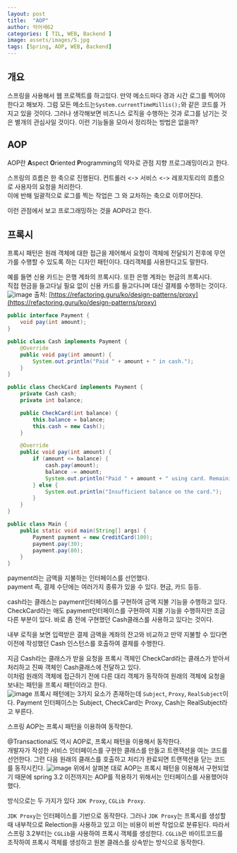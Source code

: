 ```yaml
---
layout: post
title:  "AOP"
author: 악어새62
categories: [ TIL, WEB, Backend ]
image: assets/images/5.jpg
tags: [Spring, AOP, WEB, Backend]
---
```

## 개요

스프링을 사용해서 웹 프로젝트를 하고있다. 만약 메소드마다 경과 시간 로그를 찍어야한다고 해보자. 그럼 모든 메소드는`System.currentTimeMillis();`와 같은 코드를 가지고 있을 것이다. 그러나 생각해보면 비즈니스 로직을 수행하는 것과 로그를 남기는 것은 별개의 관심사일 것이다. 이런 기능들을 모아서 정리하는 방법은 없을까?

## AOP

AOP란 **A**spect **O**riented **P**rogramming의 약자로 관점 지향 프로그래밍이라고 한다.

스프링의 흐름은 한 축으로 진행된다. 컨트롤러 <->  서비스 <-> 레포지토리의 흐름으로 사용자의 요청을 처리한다.  
이에 반해 일괄적으로 로그를 찍는 작업은 그 와 교차하는 축으로 이루어진다.

이런 관점에서 보고 프로그래밍하는 것을 AOP라고 한다.

## 프록시

프록시 패턴은 원래 객체에 대한 접근을 제어해서 요청이 객체에 전달되기 전후에 무언가를 수행할 수 있도록 하는 디자인 패턴이다.
대리객체를 사용한다고도 말한다.

예를 들면 신용 카드는 은행 계좌의 프록시다. 또한 은행 계좌는 현금의 프록시다.  
직접 현금을 들고다닐 필요 없이 신용 카드를 들고다니며 대신 결제를 수행하는 것이다.
![image](https://github.com/user-attachments/assets/16f41000-13e1-49db-8f17-845267eb16e6)
출처: [https://refactoring.guru/ko/design-patterns/proxy](https://refactoring.guru/ko/design-patterns/proxy)

```java
public interface Payment {
    void pay(int amount);
}

public class Cash implements Payment {
    @Override
    public void pay(int amount) {
        System.out.println("Paid " + amount + " in cash.");
    }
}

public class CheckCard implements Payment {
    private Cash cash;
    private int balance;

    public CheckCard(int balance) {
        this.balance = balance;
        this.cash = new Cash();
    }

    @Override
    public void pay(int amount) {
        if (amount <= balance) {
            cash.pay(amount);
            balance -= amount;
            System.out.println("Paid " + amount + " using card. Remaining balance: " + balance);
        } else {
            System.out.println("Insufficient balance on the card.");
        }
    }
}

public class Main {
    public static void main(String[] args) {
        Payment payment = new CreditCard(100);
        payment.pay(30);
        payment.pay(80);
    }
}
```
payment라는 금액을 지불하는 인터페이스를 선언했다.  
payment 즉, 결제 수단에는 여러가지 종류가 있을 수 있다. 현금, 카드 등등.

cash라는 클래스는 payment인터페이스를 구현하여 금액 지불 기능을 수행하고 있다.  
CheckCard라는 애도 payment인터페이스를 구현하여 지불 기능을 수행하지만 조금 다른 부분이 있다. 바로 좀 전에 구현했던 Cash클래스를 사용하고 있다는 것이다.

내부 로직을 보면 입력받은 결제 금액을 계좌의 잔고와 비교하고 만약 지불할 수 있다면 이전에 작성했던 Cash 인스턴스를 호출하여 결제를 수행한다.

지금 Cash라는 클래스가 받을 요청을 프록시 객체인 CheckCard라는 클래스가 받아서 처리하고 진짜 객체인 Cash클래스에 전달하고 있다.  
이처럼 원래의 객체에 접근하기 전에 다른 대리 객체가 동작하여 원래의 객체에 요청을 보내는 패턴을 프록시 패턴이라고 한다.  
![image](https://github.com/user-attachments/assets/e21bb419-5a6f-412c-b5a9-159fa05a0998)
프록시 패턴에는 3가지 요소가 존재하는데 `Subject`, `Proxy`, `RealSubject`이다. Payment 인터페이스는 Subject, CheckCard는 Proxy, Cash는 RealSubject라고 부른다.

스프링 AOP는 프록시 패턴을 이용하여 동작한다.

@Transactional도 역시 AOP로, 프록시 패턴을 이용해서 동작한다.  
개발자가 작성한 서비스 인터페이스를 구현한 클래스를 만들고 트랜잭션을 여는 코드를 선언한다. 그런 다음 원래의 클래스를 호출하고 처리가 완료되면 트랜잭션을 닫는 코드를 동작시킨다.
 ![image](https://github.com/user-attachments/assets/f84e8ffd-1732-4a3e-be30-076d2b9fb25e)
위에서 살펴본 대로 AOP는 프록시 패턴을 이용해서 구현되었기 때문에 spring 3.2 이전까지는 AOP를 적용하기 위해서는 인터페이스를 사용했어야했다.

방식으로는 두 가지가 있다 `JDK Proxy`, `CGLib Proxy`.

`JDK Proxy`는 인터페이스를 기반으로 동작한다. 그러나 `JDK Proxy`는 프록시를 생성할 때 내부적으로 Relection을 사용하고 있고 이는 비용이 비싼 작업으로 분류된다. 따라서 스프링 3.2부터는 `CGLib`을 사용하여 프록시 객체를 생성한다. `CGLib`은 바이트코드를 조작하여 프록시 객체를 생성하고 원본 클래스를 상속받는 방식으로 동작한다. 